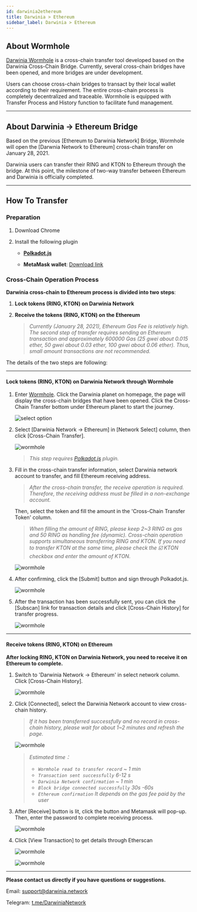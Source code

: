 ```yaml
---
id: darwinia2ethereum
title: Darwinia > Ethereum
sidebar_label: Darwinia > Ethereum
---
```

## About Wormhole

[Darwinia Wormhole](https://wormhole.darwinia.network/) is a cross-chain transfer tool developed based on the Darwinia Cross-Chain Bridge. Currently, several cross-chain bridges have been opened, and more bridges are under development. 

Users can choose cross-chain bridges to transact by their local wallet according to their requirement. The entire cross-chain process is completely decentralized and traceable. Wormhole is equipped with Transfer Process and History function to facilitate fund management.

<hr />

## About Darwinia -> Ethereum Bridge 

Based on the previous [Ethereum to Darwinia Network] Bridge, Wormhole will open the [Darwnia Network to Ethereum] cross-chain transfer on January 28, 2021. 

Darwinia users can transfer their RING and KTON to Ethereum through the bridge. At this point, the milestone of two-way transfer between Ethereum and Darwinia is officially completed.

<hr />

## How To Transfer

### Preparation

1. Download Chrome
2. Install the following plugin
   
   * [**Polkadot.js**](https://polkadot.js.org/extension/)

   * **MetaMask wallet**: [Download link](https://chrome.google.com/webstore/detail/metamask/nkbihfbeogaeaoehlefnkodbefgpgknn)



### Cross-Chain Operation Process

**Darwinia cross-chain to Ethereum process is divided into two steps**:

1. **Lock tokens (RING, KTON) on Darwinia Network**

2. **Receive the tokens (RING, KTON) on the Ethereum**
   
   > *Currently (January 28, 2021), Ethereum Gas Fee is relatively high. The second step of transfer requires sending an Ethereum transaction and approximately 600000 Gas (25 gwei about 0.015 ether, 50 gwei about 0.03 ether, 100 gwei about 0.06 ether). Thus, small amount transactions are not recommended.*

The details of the two steps are following:

<hr />

#### Lock tokens (RING, KTON) on Darwinia Network through Wormhole

1. Enter [Wormhole](https://wormhole.darwinia.network/). Click the Darwinia planet on homepage, the page will display the cross-chain bridges that have been opened. Click the Cross-Chain Transfer bottom under Ethereum planet to start the journey.
   
   ![select option](assets/wormhole/wiki-tut-wormhole-d2e-001-en.jpg)


2. Select [Darwinia Network -> Ethereum] in [Network Select] column, then click [Cross-Chain Transfer].
   
   ![wormhole](assets/wormhole/wiki-tut-wormhole-d2e-002-en.jpg)

   > *This step requires [Polkadot.js](https://polkadot.js.org/extension/) plugin.*


3. Fill in the cross-chain transfer information, select Darwinia network account to transfer, and fill Ethereum receiving address. 
  
   > *After the cross-chain transfer, the receive operation is required. Therefore, the receiving address must be filled in a non-exchange account.*

   Then, select the token and fill the amount in the 'Cross-Chain Transfer Token' column. 
   
   > *When filling the amount of RING, please keep 2~3 RING as gas and 50 RING as handling fee (dynamic). Cross-chain operation supports simultaneous transferring RING and KTON. If you need to transfer KTON at the same time, please check the ☑️ KTON checkbox and enter the amount of KTON.*
   
   ![wormhole](assets/wormhole/wiki-tut-wormhole-d2e-003-en.jpg)


4. After confirming, click the [Submit] button and sign through Polkadot.js.
   
   ![wormhole](assets/wormhole/wiki-tut-wormhole-d2e-004-en.jpg)


5. After the transaction has been successfully sent, you can click the [Subscan] link for transaction details and click [Cross-Chain History] for transfer progress.
   
   ![wormhole](assets/wormhole/wiki-tut-wormhole-d2e-005-en.jpg)

<hr />

#### Receive tokens (RING, KTON) on Ethereum

**After locking RING, KTON on Darwinia Network, you need to receive it on Ethereum to complete.**


1. Switch to 'Darwinia Network -> Ethereum' in select network column. Click [Cross-Chain History].
   
   ![wormhole](assets/wormhole/wiki-tut-wormhole-d2e-007-en.jpg)


2. Click [Connected], select the Darwinia Network account to view cross-chain history. 
 
   > *If it has been transferred successfully and no record in cross-chain history, please wait for about 1~2 minutes and refresh the page.*

   ![wormhole](assets/wormhole/wiki-tut-wormhole-d2e-006-en.jpg)
   
   > *Estimated time：*
   >  - *`Wormhole read to transfer record` ~ 1 min*
   >  - *`Transaction sent successfully` 6-12 s*
   >  - *`Darwinia Network confirmation` ~ 1 min*
   >  - *`Block bridge connected successfully` 30s -60s*
   >  - *`Ethereum confirmation` It depends on the gas fee paid by the user*


3. After [Receive] button is lit, click the button and Metamask will pop-up. Then, enter the password to complete receiving process.
   
   ![wormhole](assets/wormhole/wiki-tut-wormhole-d2e-008-en.jpg)


4. Click [View Transaction] to get details through Etherscan
   
   ![wormhole](assets/wormhole/wiki-tut-wormhole-d2e-009-en.jpg)

   ![wormhole](assets/wormhole/wiki-tut-wormhole-d2e-010.jpg)

<hr />


**Please contact us directly if you have questions or suggestions.**

Email: support@darwinia.network

Telegram: [t.me/DarwiniaNetwork](https://t.me/DarwiniaNetwork)

